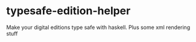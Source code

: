 # typesafe-edition-helper
Make your digital editions type safe with haskell. Plus some xml rendering stuff
